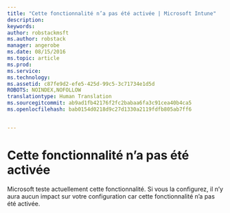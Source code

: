 ```yaml
---
title: "Cette fonctionnalité n’a pas été activée | Microsoft Intune"
description: 
keywords: 
author: robstackmsft
ms.author: robstack
manager: angerobe
ms.date: 08/15/2016
ms.topic: article
ms.prod: 
ms.service: 
ms.technology: 
ms.assetid: c87fe9d2-efe5-425d-99c5-3c71734e1d5d
ROBOTS: NOINDEX,NOFOLLOW
translationtype: Human Translation
ms.sourcegitcommit: ab9ad1fb42176f2fc2babaa6fa3c91cea40b4ca5
ms.openlocfilehash: bab0154d0218d9c27d1330a2119fdfb805ab7ff6


---
```


# <a name="this-feature-has-not-been-enabled"></a>Cette fonctionnalité n’a pas été activée
Microsoft teste actuellement cette fonctionnalité. Si vous la configurez, il n’y aura aucun impact sur votre configuration car cette fonctionnalité n’a pas été activée.



<!--HONumber=Nov16_HO1-->


